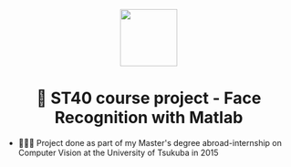<p align="center">
  <img src="https://blog.dormakaba.com/tachyon/2020/04/dormakaba-Blog-Post-pictures-_-1024-x-683-83.jpg" width="100" />
</p>
<h1 align="center">
  🚀 ST40 course project - Face Recognition with Matlab
</h1>

- 👨🏻‍💻 Project done as part of my Master's degree abroad-internship on Computer Vision at the University of Tsukuba in 2015
